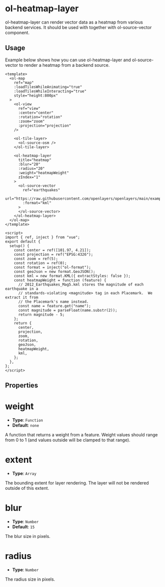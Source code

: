 # ol-heatmap-layer

ol-heatmap-layer can render vector data as a heatmap from various backend services. It should be used with together with ol-source-vector component.

<script setup>
import HeatmapLayerDemo from "@demos/HeatmapLayerDemo.vue"
</script>

<ClientOnly>
<HeatmapLayerDemo />
</ClientOnly>

## Usage

Example below shows how you can use ol-heatmap-layer and ol-source-vector to render a heatmap from a backend source.

```vue
<template>
  <ol-map
    ref="map"
    :loadTilesWhileAnimating="true"
    :loadTilesWhileInteracting="true"
    style="height:800px"
  >
    <ol-view
      ref="view"
      :center="center"
      :rotation="rotation"
      :zoom="zoom"
      :projection="projection"
    />

    <ol-tile-layer>
      <ol-source-osm />
    </ol-tile-layer>

    <ol-heatmap-layer
      title="heatmap"
      :blur="20"
      :radius="20"
      :weight="heatmapWeight"
      zIndex="1"
    >
      <ol-source-vector
        ref="earthquakes"
        url="https://raw.githubusercontent.com/openlayers/openlayers/main/examples/data/kml/2012_Earthquakes_Mag5.kml"
        :format="kml"
      >
      </ol-source-vector>
    </ol-heatmap-layer>
  </ol-map>
</template>

<script>
import { ref, inject } from "vue";
export default {
  setup() {
    const center = ref([101.97, 4.21]);
    const projection = ref("EPSG:4326");
    const zoom = ref(5);
    const rotation = ref(0);
    const format = inject("ol-format");
    const geoJson = new format.GeoJSON();
    const kml = new format.KML({ extractStyles: false });
    const heatmapWeight = function (feature) {
      // 2012_Earthquakes_Mag5.kml stores the magnitude of each earthquake in a
      // standards-violating <magnitude> tag in each Placemark.  We extract it from
      // the Placemark's name instead.
      const name = feature.get("name");
      const magnitude = parseFloat(name.substr(2));
      return magnitude - 5;
    };
    return {
      center,
      projection,
      zoom,
      rotation,
      geoJson,
      heatmapWeight,
      kml,
    };
  },
};
</script>
```

## Properties

# weight

- **Type**: `Function`
- **Default**: `none`

A function that returns a weight from a feature. Weight values should range from 0 to 1 (and values outside will be clamped to that range).

# extent

- **Type**: `Array`

The bounding extent for layer rendering. The layer will not be rendered outside of this extent.

# blur

- **Type**: `Number`
- **Default**: `15`

The blur size in pixels.

# radius

- **Type**: `Number`

The radius size in pixels.
